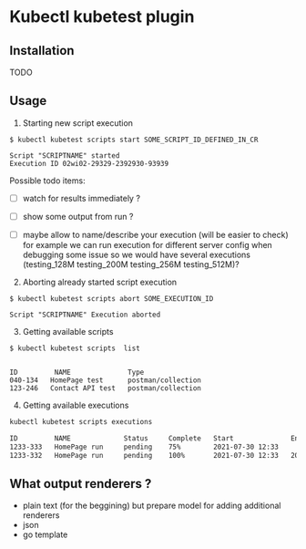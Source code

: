 # Kubectl kubetest plugin

## Installation 

TODO 

## Usage 

1) Starting new script execution 

```
$ kubectl kubetest scripts start SOME_SCRIPT_ID_DEFINED_IN_CR

Script "SCRIPTNAME" started
Execution ID 02wi02-29329-2392930-93939
```

Possible todo items:
- [ ] watch for results immediately ? 
- [ ] show some output from run ?
- [ ] maybe allow to name/describe your execution (will be easier to check) for example we can run execution for different server config when debugging some issue so we would have several executions (testing_128M testing_200M testing_256M testing_512M)?


2) Aborting already started script execution 
```
$ kubectl kubetest scripts abort SOME_EXECUTION_ID

Script "SCRIPTNAME" Execution aborted

```


3) Getting available scripts
```
$ kubectl kubetest scripts  list


ID         NAME              Type
040-134   HomePage test      postman/collection   
123-246   Contact API test   postman/collection

```
 
4) Getting available executions

```sh
kubectl kubetest scripts executions

ID         NAME             Status     Complete   Start              End
1233-333   HomePage run     pending    75%        2021-07-30 12:33   
1233-332   HomePage run     pending    100%       2021-07-30 12:33   2021-07-30 13:10
```


## What output renderers ? 
- plain text (for the beggining) but prepare model for adding additional renderers 
- json 
- go template 
